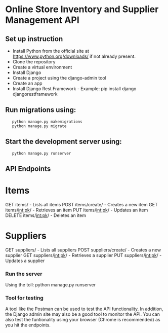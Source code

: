 # Online Store Inventory and Supplier Management API

## Set up instruction
- Install Python from the official site at https://www.python.org/downloads/ if not already present.
- Clone the repository
- Create a virtual environment
- Install Django
- Create a project using the django-admin tool
- Create an app 
- Install Django Rest Framework - Example: pip install django djangorestframework
## Run migrations using:
       python manage.py makemigrations
       python manage.py migrate
## Start the development server using:
       python manage.py runserver

## API Endpoints
# Items
GET  items/ - Lists all items
POST items/create/ - Creates a new item
GET items/<int:pk>/ - Retrieves an item
PUT items/<int:pk>/ - Updates an item
DELETE items/<int:pk>/ - Deletes an item

# Suppliers
GET suppliers/ - Lists all suppliers
POST suppliers/create/ - Creates a new supplier
GET suppliers/<int:pk>/ - Retrieves a supplier
PUT suppliers/<int:pk>/ - Updates a supplier

### Run the server
Using the toll: python manage.py runserver

### Tool for testing
A tool like the Postman can be used to test the API functionality.
In addition, the Django admin site may also be a good tool to monitor the API. You can also test the funtionality using your browser (Chrome is recommended) as you hit the endpoints. 


